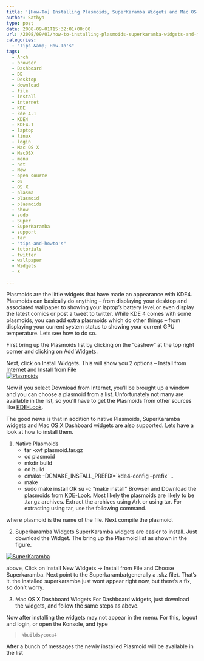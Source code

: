 ```yaml
---
title: '[How-To] Installing Plasmoids, SuperKaramba Widgets and Mac OS X Dashboard Widgets in KDE 4.1'
author: Sathya
type: post
date: 2008-09-01T15:32:01+00:00
url: /2008/09/01/how-to-installing-plasmoids-superkaramba-widgets-and-mac-os-x-dashboard-widgets-in-kde-41/
categories:
  - "Tips &amp; How-To's"
tags:
  - Arch
  - browser
  - Dashboard
  - DE
  - Desktop
  - download
  - file
  - install
  - internet
  - KDE
  - kde 4.1
  - KDE4
  - KDE4.1
  - laptop
  - linux
  - login
  - Mac OS X
  - MacOSX
  - menu
  - net
  - New
  - open source
  - os
  - OS X
  - plasma
  - plasmoid
  - plasmoids
  - show
  - sudo
  - Super
  - SuperKaramba
  - support
  - tar
  - "tips-and-howto's"
  - tutorials
  - twitter
  - wallpaper
  - Widgets
  - X

---
```

Plasmoids are the little widgets that have made an appearance with KDE4. Plasmoids can basically do anything &#8211; from displaying your desktop and associated wallpaper to showing your laptop&#8217;s battery level,or even display the latest comics or post a tweet to twitter. While KDE 4 comes with some plasmoids, you can add extra plasmoids which do other things &#8211; from displaying your current system status to showing your current GPU temperature. Lets see how to do so.

<!--more-->

First bring up the Plasmoids list by clicking on the &#8220;cashew&#8221; at the top right corner and clicking on Add Widgets.

<p style="text-align: left;">
  Next, click on Install Widgets. This will show you 2 options &#8211; Install from Internet and Install from File<br /> <a href="http://www.flickr.com/photos/sathyabhat/2816927297/" target="_blank"><img class="aligncenter" src="http://farm4.static.flickr.com/3285/2816927297_eccecf82e8_m.jpg" alt="Plasmoids" /></a>
</p>

Now if you select Download from Internet, you&#8217;ll be brought up a window and you can choose a plasmoid from a list. Unfortunately not many are available in the list, so you&#8217;ll have to get the Plasmoids from other sources like [KDE-Look][1].

The good news is that in addition to native Plasmoids, SuperKaramba widgets and Mac OS X Dashboard widgets are also supported. Lets have a look at how to install them.

  1. Native Plasmoids 
      * tar -xvf plasmoid.tar.gz
      * cd plasmoid
      * mkdir build
      * cd build
      * cmake -DCMAKE\_INSTALL\_PREFIX=\`kde4-config &#8211;prefix\` ..
      * make
      * sudo make install OR su -c &#8220;make install&#8221;
Browser and Download the plasmoids from <a href="http://kde-look.org/?xcontentmode=70" target="_blank">KDE-Look</a>. Most likely the plasmoids are likely to be .tar.gz archives. Extract the archives using Ark or using tar. For extracting using tar, use the following command.

where plasmoid is the name of the file. Next compile the plasmoid.

  2. Superkaramba Widgets
SuperKaramba widgets are easier to install. Just download the Widget. The bring up the Plasmoid list as shown in the figure.
  
[<img class="aligncenter" src="http://farm4.static.flickr.com/3293/2816918895_ac1f2c6e65_m.jpg" alt="SuperKaramba" />][2]
  
above, Click on Install New Widgets -> Install from File and Choose Superkaramba. Next point to the Superkaramba(generally a .skz file). That&#8217;s it. the installed superkaramba just wont appear right now, but there&#8217;s a fix, so don&#8217;t worry.

  3. Mac OS X Dashboard Widgets
For Dashboard widgets, just download the widgets, and follow the same steps as above.

Now after installing the widgets may not appear in the menu. For this, logout and login, or open the Konsole, and type

> `kbuildsycoca4`

After a bunch of messages the newly installed Plasmoid will be available in the list

 [1]: http://kde-look.org
 [2]: http://www.flickr.com/photos/sathyabhat/2816918895/